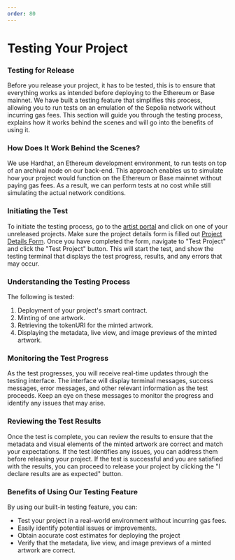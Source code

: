 ```yaml
---
order: 80
---
```

# Testing Your Project

### Testing for Release
Before you release your project, it has to be tested, this is to ensure that everything works as intended before deploying to the Ethereum or Base mainnet. We have built a testing feature that simplifies this process, allowing you to run tests on an emulation of the Sepolia network without incurring gas fees. This section will guide you through the testing process, explains how it works behind the scenes and will go into the benefits of using it.
### How Does It Work Behind the Scenes?
We use Hardhat, an Ethereum development environment, to run tests on top of an archival node on our back-end. This approach enables us to simulate how your project would function on the Ethereum or Base mainnet without paying gas fees. As a result, we can perform tests at no cost while still simulating the actual network conditions.
### Initiating the Test
To initiate the testing process, go to the [artist portal](https://256.art/artistportal) and click on one of your unreleased projects. Make sure the project details form is filled out [Project Details Form](/artist-documentation/project-details-form). Once you have completed the form, navigate to "Test Project" and click the "Test Project" button. This will start the test, and show the testing terminal that displays the test progress, results, and any errors that may occur.
### Understanding the Testing Process
The following is tested:
1. Deployment of your project's smart contract.
2. Minting of one artwork.
3. Retrieving the tokenURI for the minted artwork.
4. Displaying the metadata, live view, and image previews of the minted artwork.
### Monitoring the Test Progress
As the test progresses, you will receive real-time updates through the testing interface. The interface will display terminal messages, success messages, error messages, and other relevant information as the test proceeds. Keep an eye on these messages to monitor the progress and identify any issues that may arise.
### Reviewing the Test Results
Once the test is complete, you can review the results to ensure that the metadata and visual elements of the minted artwork are correct and match your expectations. If the test identifies any issues, you can address them before releasing your project. If the test is successful and you are satisfied with the results, you can proceed to release your project by clicking the "I declare results are as expected" button.
### Benefits of Using Our Testing Feature
By using our built-in testing feature, you can:
- Test your project in a real-world environment without incurring gas fees.
- Easily identify potential issues or improvements.
- Obtain accurate cost estimates for deploying the project
- Verify that the metadata, live view, and image previews of a minted artwork are correct.